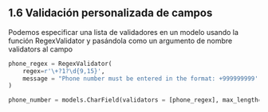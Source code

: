 ## 1.6 Validación personalizada de campos

Podemos especificar una lista de validadores en un modelo usando la
función RegexValidator y pasándola como un argumento de nombre
validators al campo

``` python
phone_regex = RegexValidator(
    regex=r'\+?1?\d{9,15}',
    message = "Phone number must be entered in the format: +999999999'. Up to 15 digits allowed."
)

phone_number = models.CharField(validators = [phone_regex], max_length=17, blank=True)
```

